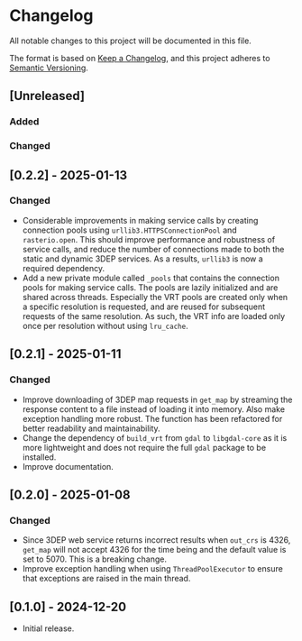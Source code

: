 # Changelog

All notable changes to this project will be documented in this file.

The format is based on [Keep a Changelog](https://keepachangelog.com/en/1.1.0/), and
this project adheres to [Semantic Versioning](https://semver.org/spec/v2.0.0.html).

## [Unreleased]

### Added

### Changed

## [0.2.2] - 2025-01-13

### Changed

- Considerable improvements in making service calls by creating connection pools using
    `urllib3.HTTPSConnectionPool` and `rasterio.open`. This should improve performance
    and robustness of service calls, and reduce the number of connections made to both
    the static and dynamic 3DEP services. As a results, `urllib3` is now a required
    dependency.
- Add a new private module called `_pools` that contains the connection pools for making
    service calls. The pools are lazily initialized and are shared across threads.
    Especially the VRT pools are created only when a specific resolution is requested,
    and are reused for subsequent requests of the same resolution. As such, the VRT info
    are loaded only once per resolution without using `lru_cache`.

## [0.2.1] - 2025-01-11

### Changed

- Improve downloading of 3DEP map requests in `get_map` by streaming the response
    content to a file instead of loading it into memory. Also make exception handling
    more robust. The function has been refactored for better readability and
    maintainability.
- Change the dependency of `build_vrt` from `gdal` to `libgdal-core` as it is more
    lightweight and does not require the full `gdal` package to be installed.
- Improve documentation.

## [0.2.0] - 2025-01-08

### Changed

- Since 3DEP web service returns incorrect results when `out_crs` is 4326, `get_map`
    will not accept 4326 for the time being and the default value is set to 5070. This
    is a breaking change.
- Improve exception handling when using `ThreadPoolExecutor` to ensure that exceptions
    are raised in the main thread.

## [0.1.0] - 2024-12-20

- Initial release.
